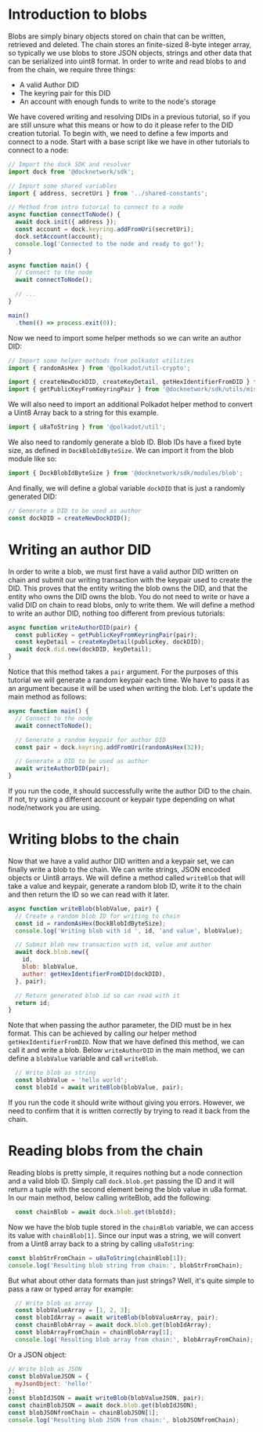 # Introduction to blobs
Blobs are simply binary objects stored on chain that can be written, retrieved and deleted. The chain stores an finite-sized 8-byte integer array, so typically we use blobs to store JSON objects, strings and other data that can be serialized into uint8 format. In order to write and read blobs to and from the chain, we require three things:
- A valid Author DID
- The keyring pair for this DID
- An account with enough funds to write to the node's storage

We have covered writing and resolving DIDs in a previous tutorial, so if you are still unsure what this means or how to do it please refer to the DID creation tutorial. To begin with, we need to define a few imports and connect to a node. Start with a base script like we have in other tutorials to connect to a node:
```javascript
// Import the dock SDK and resolver
import dock from '@docknetwork/sdk';

// Import some shared variables
import { address, secretUri } from '../shared-constants';

// Method from intro tutorial to connect to a node
async function connectToNode() {
  await dock.init({ address });
  const account = dock.keyring.addFromUri(secretUri);
  dock.setAccount(account);
  console.log('Connected to the node and ready to go!');
}

async function main() {
  // Connect to the node
  await connectToNode();

  // ...
}

main()
  .then(() => process.exit(0));
```

Now we need to import some helper methods so we can write an author DID:
```javascript
// Import some helper methods from polkadot utilities
import { randomAsHex } from '@polkadot/util-crypto';

import { createNewDockDID, createKeyDetail, getHexIdentifierFromDID } from '@docknetwork/sdk/utils/did';
import { getPublicKeyFromKeyringPair } from '@docknetwork/sdk/utils/misc';
```

We will also need to import an additional Polkadot helper method to convert a Uint8 Array back to a string for this example.
```javascript
import { u8aToString } from '@polkadot/util';
```

We also need to randomly generate a blob ID. Blob IDs have a fixed byte size, as defined in `DockBlobIdByteSize`. We can import it from the blob module like so:

```javascript
import { DockBlobIdByteSize } from '@docknetwork/sdk/modules/blob';
```

And finally, we will define a global variable `dockDID` that is just a randomly generated DID:
```javascript
// Generate a DID to be used as author
const dockDID = createNewDockDID();
```

# Writing an author DID
In order to write a blob, we must first have a valid author DID written on chain and submit our writing transaction with the keypair used to create the DID. This proves that the entity writing the blob owns the DID, and that the entity who owns the DID owns the blob. You do not need to write or have a valid DID on chain to read blobs, only to write them. We will define a method to write an author DID, nothing too different from previous tutorials:
```javascript
async function writeAuthorDID(pair) {
  const publicKey = getPublicKeyFromKeyringPair(pair);
  const keyDetail = createKeyDetail(publicKey, dockDID);
  await dock.did.new(dockDID, keyDetail);
}
```

Notice that this method takes a `pair` argument. For the purposes of this tutorial we will generate a random keypair each time. We have to pass it as an argument because it will be used when writing the blob. Let's update the main method as follows:
```javascript
async function main() {
  // Connect to the node
  await connectToNode();

  // Generate a random keypair for author DID
  const pair = dock.keyring.addFromUri(randomAsHex(32));

  // Generate a DID to be used as author
  await writeAuthorDID(pair);
}
```

If you run the code, it should successfully write the author DID to the chain. If not, try using a different account or keypair type depending on what node/network you are using.

# Writing blobs to the chain
Now that we have a valid author DID written and a keypair set, we can finally write a blob to the chain. We can write strings, JSON encoded objects or Uint8 arrays. We will define a method called `writeBlob` that will take a value and keypair, generate a random blob ID, write it to the chain and then return the ID so we can read with it later.
```javascript
async function writeBlob(blobValue, pair) {
  // Create a random blob ID for writing to chain
  const id = randomAsHex(DockBlobIdByteSize);
  console.log('Writing blob with id ', id, 'and value', blobValue);

  // Submit blob new transaction with id, value and author
  await dock.blob.new({
    id,
    blob: blobValue,
    author: getHexIdentifierFromDID(dockDID),
  }, pair);

  // Return generated blob id so can read with it
  return id;
}
```

Note that when passing the author parameter, the DID must be in hex format. This can be achieved by calling our helper method `getHexIdentifierFromDID`. Now that we have defined this method, we can call it and write a blob. Below `writeAuthorDID` in the main method, we can define a `blobValue` variable and call `writeBlob`.
```javascript
  // Write blob as string
  const blobValue = 'hello world';
  const blobId = await writeBlob(blobValue, pair);
```

If you run the code it should write without giving you errors. However, we need to confirm that it is written correctly by trying to read it back from the chain.

# Reading blobs from the chain
Reading blobs is pretty simple, it requires nothing but a node connection and a valid blob ID. Simply call `dock.blob.get` passing the ID and it will return a tuple with the second element being the blob value in u8a format. In our main method, below calling writeBlob, add the following:
```javascript
  const chainBlob = await dock.blob.get(blobId);
```

Now we have the blob tuple stored in the `chainBlob` variable, we can access its value with `chainBlob[1]`. Since our input was a string, we will convert from a Uint8 array back to a string by calling `u8aToString`:
```javascript
const blobStrFromChain = u8aToString(chainBlob[1]);
console.log('Resulting blob string from chain:', blobStrFromChain);
```

But what about other data formats than just strings? Well, it's quite simple to pass a raw or typed array for example:
```javascript
  // Write blob as array
  const blobValueArray = [1, 2, 3];
  const blobIdArray = await writeBlob(blobValueArray, pair);
  const chainBlobArray = await dock.blob.get(blobIdArray);
  const blobArrayFromChain = chainBlobArray[1];
  console.log('Resulting blob array from chain:', blobArrayFromChain);
```

Or a JSON object:
```javascript
// Write blob as JSON
const blobValueJSON = {
  myJsonObject: 'hello!'
};
const blobIdJSON = await writeBlob(blobValueJSON, pair);
const chainBlobJSON = await dock.blob.get(blobIdJSON);
const blobJSONfromChain = chainBlobJSON[1];
console.log('Resulting blob JSON from chain:', blobJSONfromChain);
```

